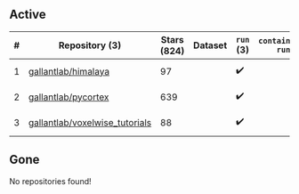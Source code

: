 ## Active
| # | Repository (3) | Stars (824) | Dataset | `run` (3) | `containers-run` | Last Modified |
| --- | --- | --- | --- | --- | --- | --- |
| 1 | [gallantlab/himalaya](https://github.com/gallantlab/himalaya) | 97 |  | :heavy_check_mark: |  | 2025-09-09 22:14:47+00:00 |
| 2 | [gallantlab/pycortex](https://github.com/gallantlab/pycortex) | 639 |  | :heavy_check_mark: |  | 2025-10-16 22:03:44+00:00 |
| 3 | [gallantlab/voxelwise_tutorials](https://github.com/gallantlab/voxelwise_tutorials) | 88 |  | :heavy_check_mark: |  | 2025-10-19 23:06:08+00:00 |

## Gone
No repositories found!
